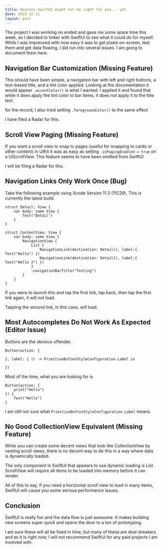 ```yaml
---
title: Reasons SwiftUI might not be right for you... yet
date: 2019-12-11
layout: post
---
```


The project I was working on ended and gave me some spare time this week, so I
decided to tinker with SwiftUI to see what it could do for myself. While I was
impressed with how easy it was to get pixels on-screen, test them and get data
flowing, I did run into several issues. I am going to document them here.

## Navigation Bar Customization (Missing Feature)

This should have been simple, a navigation bar with left and right buttons, a
text-based title, and a tint color applied. Looking at the documentation it
would appear `.accentColor()` is what I wanted. I applied it and found that
while it does apply the tint color to bar items, it does not apply it to the
title text.

for the record, I also tried setting `.foregroundColor()` to the same effect

I have filed a Radar for this.

## Scroll View Paging (Missing Feature)

If you want a scroll view to snap to pages (useful for snapping to cards or
other content) in UIKit it was as easy as setting `.isPagingEnabled = true` on
a UIScrollView. This feature seems to have been omitted from SwiftUI

I will be filing a Radar for this.

## Navigation Links Only Work Once (Bug)

Take the following example using Xcode Version 11.3 (11C29), This is currently
the latest build.

```
struct Detail: View {
    var body: some View {
        Text("Detail")
    }
}

struct ContentView: View {
    var body: some View {
        NavigationView {
            List {
                NavigationLink(destination: Detail(), label:{ Text("Hello") })
                NavigationLink(destination: Detail(), label:{ Text("Hello 2") })
            }
            .navigationBarTitle("Testing")
        }
    }
}
```

If you were to launch this and tap the first link, tap back, then tap the first
link again, it will not load.

Tapping the second link, in this case, *will* load.

## Most Autocompletes Do Not Work As Expected (Editor Issue)

Buttons are the obvious offender.

```
Button(action: {

}, label: { () -> PrimitiveButtonStyleConfiguration.Label in

})
```

Most of the time, what you are looking for is

```
Button(action: {
    print("Hello")
}) {
    Text("Hello")
}
```

I am still not sure what `PrimitiveButtonStyleConfiguration.Label` means.

## No Good CollectionView Equivalent (Missing Feature)

While you can create some decent views that look like CollectionView by nesting
scroll views, there is no decent way to do this in a way where data is 
dynamically loaded.

The only component in SwiftUI that appears to use dynamic loading is List.
ScrollView will require all items to be loaded into memory before it can
render. 

All of this to say, if you need a horizontal scroll view to load in many items,
SwiftUI will cause you some serious performance issues.

## Conclusion

SwiftUI is really fun and the data flow is just awesome. It makes building new
screens super quick and opens the door to a ton of prototyping.


I am sure these will all be fixed in time, but many of these are deal-breakers
and as it is right now, I will not recommend SwiftUI for any paid projects I 
am involved with. 

